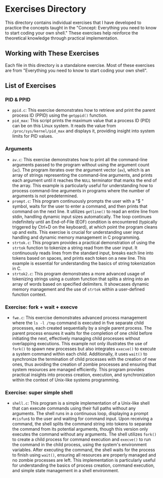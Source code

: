 # Exercises Directory

This directory contains individual exercises that I have developed to practice
the concepts taught in the "Concept: Everything you need to know to start coding your own shell."
These exercises help reinforce the theoretical knowledge through practical implementation.

## Working with These Exercises

Each file in this directory is a standalone exercise.
Most of these exercises are from "Everything you need to know to start coding your own shell".

## List of Exercises

### PID & PPID
- `ppid.c`: This exercise demonstrates how to retrieve and print the parent process ID (PPID) using the `getppid()` function.
- `pid_max`: This script prints the maximum value that a process ID (PID) can be on this Linux system.
It reads the value from `/proc/sys/kernel/pid_max` and displays it, providing insight into system limits for PID values.

### Arguments
- `av.c`: This exercise demonstrates how to print all the command-line arguments passed to the program without using the argument count (`ac`).
The program iterates over the argument vector (`av`), which is an array of strings representing the command-line arguments,
and prints each argument until it reaches the `NULL` terminator that marks the end of the array.
This example is particularly useful for understanding how to process command-line arguments in programs where the number of
arguments is not predetermined.
- `prompt.c`: This program continuously prompts the user with a "$ " symbol,
waits for the user to enter a command, and then prints that command on the next line.
It utilizes `getline()` to read an entire line from stdin, handling dynamic input sizes automatically.
The loop continues indefinitely until an End-of-File (EOF) condition is encountered
(typically triggered by Ctrl+D on the keyboard), at which point the program cleans up and exits.
This exercise is crucial for understanding user input handling and dynamic memory management in C programming.
- `strtok.c`: This program provides a practical demonstration of using the `strtok` function to tokenize a string read from the user input.
It continuously reads lines from the standard input, breaks each line into tokens based on spaces, and prints each token on a new line.
This example is essential for understanding the basics of string tokenization in C.
- `strtok2.c`: This program demonstrates a more advanced usage of tokenizing strings using a custom function that splits a string
into an array of words based on specified delimiters.
It showcases dynamic memory management and the use of `strtok` within a user-defined function context.

### Exercise: fork + wait + execve
- `fwe.c`: This exercise demonstrates advanced process management where the `ls -l /tmp`
command is executed in five separate child processes, each created sequentially by a single parent process.
The parent process ensures it waits for the completion of one child before initiating the next, effectively
managing child processes without overlapping executions.
This example not only illustrates the use of `fork()` to spawn new processes but also integrates `execve()`
to execute a system command within each child.
Additionally, it uses `wait()` to synchronize the termination of child processes with the creation of new ones,
thus avoiding the creation of zombie processes and ensuring that system resources are managed efficiently.
This program provides practical insights into process creation, execution, and synchronization
within the context of Unix-like systems programming.

### Exercise: super simple shell
- `shell.c`: This program is a simple implementation of a Unix-like shell
that can execute commands using their full paths without any arguments.
The shell runs in a continuous loop, displaying a prompt `#cisfun$`
to the user and waiting for command input.
Upon receiving a command, the shell splits the command string into tokens
to separate the command from its potential arguments,
though this version only executes the command without any arguments.
The shell utilizes `fork()` to create a child process for command execution and `execve()`
to run the command in the child process, using the system's environment variables.
After executing the command, the shell waits for the process to finish using `wait()`,
ensuring all resources are properly managed and no zombie processes are left.
This implementation is particularly useful for understanding the basics of process creation,
command execution, and simple state management in a shell environment.

